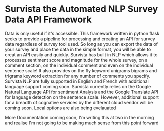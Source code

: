 <h1> Survista the Automated NLP Survey Data API Framework </h1>
<p> Data is only useful if it's accessible. This framework written in python flask seeks to provide a pipeline for processing and creating an API for survey data regardless of survey tool used.
So long as you can export the data of your survey and place the data in the simple format, you will be able to creat an API easily and quickly. Survista has built in NLP which allows it to processes
sentiment score and magnitude for the whole survey, on a comment section, on the individual comment and even on the individual sentence scale! It also provides on the fly keyword unigrams
bigrams and trigrams keyword extraction for any number of comments you specify. Survista NLP are fully supported in English and French with additional language support coming soon. Survista currently relies
on the Google Natural Language API for sentiment Analysis and the Google Translate API for language detection on the sentence scale. However, additional support for a breadth of cognative services by
the different cloud vendor will be coming soon. Local options are also being evelauated</p>

<p> More Documentation coming soon, I'm writing this at two in the morning and realise I'm not going to be making much sense from this point forward </p>
 
